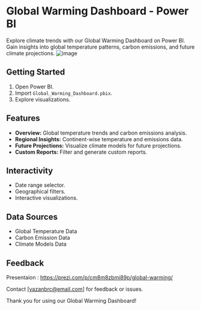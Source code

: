 # Global Warming Dashboard - Power BI
Explore climate trends with our Global Warming Dashboard on Power BI. Gain insights into global temperature patterns, carbon emissions, and future climate projections.
![image](https://github.com/yaznhijazii/GlobalWarming/assets/136443990/500d8490-e335-4b2d-8cec-e87b5d59a80d)

## Getting Started

1. Open Power BI.
2. Import `Global_Warming_Dashboard.pbix`.
3. Explore visualizations.

## Features

- **Overview:** Global temperature trends and carbon emissions analysis.
- **Regional Insights:** Continent-wise temperature and emissions data.
- **Future Projections:** Visualize climate models for future projections.
- **Custom Reports:** Filter and generate custom reports.

## Interactivity

- Date range selector.
- Geographical filters.
- Interactive visualizations.

## Data Sources

- Global Temperature Data
- Carbon Emission Data
- Climate Models Data

## Feedback

Presentaion : https://prezi.com/p/cm8m8zbmi89p/global-warming/

Contact [yazanbrc@email.com] for feedback or issues.

Thank you for using our Global Warming Dashboard!

